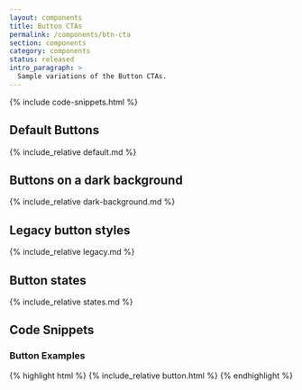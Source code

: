 ```yaml
---
layout: components
title: Button CTAs
permalink: /components/btn-cta
section: components
category: components
status: released
intro_paragraph: >
  Sample variations of the Button CTAs.
---
```


{% include code-snippets.html %}

## Default Buttons
{% include_relative default.md %}

## Buttons on a dark background
{% include_relative dark-background.md %}

## Legacy button styles
{% include_relative legacy.md %}

## Button states
{% include_relative states.md %}

<h2 id="code">Code Snippets</h2>

### Button Examples
{% highlight html %}
  {% include_relative button.html %}
{% endhighlight %}
